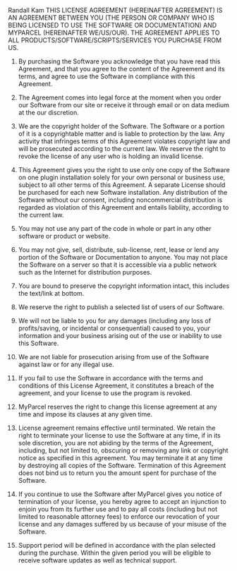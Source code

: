 Randall Kam
THIS LICENSE AGREEMENT (HEREINAFTER AGREEMENT) IS AN AGREEMENT BETWEEN YOU (THE
PERSON OR COMPANY WHO IS BEING LICENSED TO USE THE SOFTWARE OR DOCUMENTATION)
AND MYPARCEL (HEREINAFTER WE/US/OUR). THE AGREEMENT APPLIES TO ALL
PRODUCTS/SOFTWARE/SCRIPTS/SERVICES YOU PURCHASE FROM US.

1. By purchasing the Software you acknowledge that you have read this Agreement,
   and that you agree to the content of the Agreement and its terms, and agree
   to use the Software in compliance with this Agreement.

2. The Agreement comes into legal force at the moment when you order our
   Software from our site or receive it through email or on data medium at the
   our discretion.

3. We are the copyright holder of the Software. The Software or a portion of it
   is a copyrightable matter and is liable to protection by the law. Any
   activity that infringes terms of this Agreement violates copyright law and
   will be prosecuted according to the current law. We reserve the right to
   revoke the license of any user who is holding an invalid license.

4. This Agreement gives you the right to use only one copy of the Software on
   one plugin installation solely for your own personal or business use,
   subject to all other terms of this Agreement. A separate License should be
   purchased for each new Software installation. Any distribution of the Software
   without our consent, including noncommercial distribution is regarded as
   violation of this Agreement and entails liability, according to the current law.

5. You may not use any part of the code in whole or part in any other software
   or product or website.

6. You may not give, sell, distribute, sub-license, rent, lease or lend any
   portion of the Software or Documentation to anyone. You may not place the
   Software on a server so that it is accessible via a public network such as
   the Internet for distribution purposes.

7. You are bound to preserve the copyright information intact, this includes the
   text/link at bottom.

8. We reserve the right to publish a selected list of users of our Software.

9. We will not be liable to you for any damages (including any loss of
   profits/saving, or incidental or consequential) caused to you, your
   information and your business arising out of the use or inability to use
   this Software.

10. We are not liable for prosecution arising from use of the Software against
    law or for any illegal use.

11. If you fail to use the Software in accordance with the terms and conditions
    of this License Agreement, it constitutes a breach of the agreement, and
    your license to use the program is revoked.

12. MyParcel reserves the right to change this license agreement at any
    time and impose its clauses at any given time.

13. License agreement remains effective until terminated. We retain the right to
    terminate your license to use the Software at any time, if in its sole
    discretion, you are not abiding by the terms of the Agreement, including,
    but not limited to, obscuring or removing any link or copyright notice as
    specified in this agreement. You may terminate it at any time by destroying
    all copies of the Software. Termination of this Agreement does not bind us
    to return you the amount spent for purchase of the Software.

14. If you continue to use the Software after MyParcel gives you notice
    of termination of your license, you hereby agree to accept an injunction to
    enjoin you from its further use and to pay all costs (including but not
    limited to reasonable attorney fees) to enforce our revocation of your
    license and any damages suffered by us because of your misuse of
    the Software.

15. Support period will be defined in accordance with the plan selected during
    the purchase. Within the given period you will be eligible to receive software
    updates as well as technical support.
